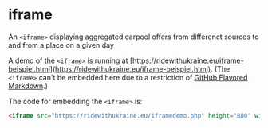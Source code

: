 # iframe
An `<iframe>` displaying aggregated carpool offers from differenct sources to and from a place on a given day

A demo of the `<iframe>` is running at [https://ridewithukraine.eu/iframe-beispiel.html](https://ridewithukraine.eu/iframe-beispiel.html).
(The `<iframe>` can't be embedded here due to a restriction of [GitHub Flavored Markdown](https://github.github.com/gfm/#disallowed-raw-html-extension-).)

The code for embedding the `<iframe>` is:

```html
<iframe src="https://ridewithukraine.eu/iframedemo.php" height="880" width="600"></iframe>
```

